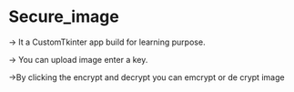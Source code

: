 # Secure_image

-> It a CustomTkinter app build for learning purpose.

-> You can upload image enter a key.

->By clicking the encrypt and decrypt you can emcrypt or de crypt image

